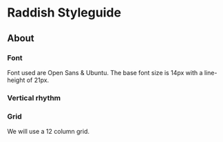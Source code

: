 # Raddish Styleguide

## About

### Font

Font used are Open Sans & Ubuntu.
The base font size is 14px with a line-height of 21px.

### Vertical rhythm



### Grid

We will use a 12 column grid.